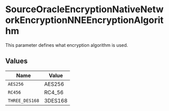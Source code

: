 # SourceOracleEncryptionNativeNetworkEncryptionNNEEncryptionAlgorithm

This parameter defines what encryption algorithm is used.


## Values

| Name           | Value          |
| -------------- | -------------- |
| `AES256`       | AES256         |
| `RC456`        | RC4_56         |
| `THREE_DES168` | 3DES168        |